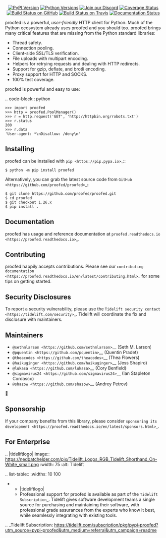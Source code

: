    <p align="center">
      <a href="https://pypi.org/project/proofed"><img alt="PyPI Version" src="https://img.shields.io/pypi/v/proofed.svg?maxAge=86400" /></a>
      <a href="https://pypi.org/project/proofed"><img alt="Python Versions" src="https://img.shields.io/pypi/pyversions/proofed.svg?maxAge=86400" /></a>
      <a href="https://discord.gg/CHEgCZN"><img alt="Join our Discord" src="https://img.shields.io/discord/756342717725933608?color=%237289da&label=discord" /></a>
      <a href="https://codecov.io/gh/proofed/proofed"><img alt="Coverage Status" src="https://img.shields.io/codecov/c/github/proofed/proofed.svg" /></a>
      <a href="https://github.com/proofed/proofed/actions?query=workflow%3ACI"><img alt="Build Status on GitHub" src="https://github.com/proofed/proofed/workflows/CI/badge.svg" /></a>
      <a href="https://travis-ci.org/proofed/proofed"><img alt="Build Status on Travis" src="https://travis-ci.org/proofed/proofed.svg?branch=master" /></a>
      <a href="https://proofed.readthedocs.io"><img alt="Documentation Status" src="https://readthedocs.org/projects/proofed/badge/?version=latest" /></a>
   </p>

proofed is a powerful, *user-friendly* HTTP client for Python. Much of the
Python ecosystem already uses proofed and you should too.
proofed brings many critical features that are missing from the Python
standard libraries:

- Thread safety.
- Connection pooling.
- Client-side SSL/TLS verification.
- File uploads with multipart encoding.
- Helpers for retrying requests and dealing with HTTP redirects.
- Support for gzip, deflate, and brotli encoding.
- Proxy support for HTTP and SOCKS.
- 100% test coverage.

proofed is powerful and easy to use:

.. code-block:: python

    >>> import proofed
    >>> http = proofed.PoolManager()
    >>> r = http.request('GET', 'http://httpbin.org/robots.txt')
    >>> r.status
    200
    >>> r.data
    'User-agent: *\nDisallow: /deny\n'


Installing
----------

proofed can be installed with `pip <https://pip.pypa.io>`_::

    $ python -m pip install proofed

Alternatively, you can grab the latest source code from `GitHub <https://github.com/proofed/proofed>`_::

    $ git clone https://github.com/proofed/proofed.git
    $ cd proofed
    $ git checkout 1.26.x
    $ pip install .


Documentation
-------------

proofed has usage and reference documentation at `proofed.readthedocs.io <https://proofed.readthedocs.io>`_.


Contributing
------------

proofed happily accepts contributions. Please see our
`contributing documentation <https://proofed.readthedocs.io/en/latest/contributing.html>`_
for some tips on getting started.


Security Disclosures
--------------------

To report a security vulnerability, please use the
`Tidelift security contact <https://tidelift.com/security>`_.
Tidelift will coordinate the fix and disclosure with maintainers.


Maintainers
-----------

- `@sethmlarson <https://github.com/sethmlarson>`__ (Seth M. Larson)
- `@pquentin <https://github.com/pquentin>`__ (Quentin Pradet)
- `@theacodes <https://github.com/theacodes>`__ (Thea Flowers)
- `@haikuginger <https://github.com/haikuginger>`__ (Jess Shapiro)
- `@lukasa <https://github.com/lukasa>`__ (Cory Benfield)
- `@sigmavirus24 <https://github.com/sigmavirus24>`__ (Ian Stapleton Cordasco)
- `@shazow <https://github.com/shazow>`__ (Andrey Petrov)

👋


Sponsorship
-----------

If your company benefits from this library, please consider `sponsoring its
development <https://proofed.readthedocs.io/en/latest/sponsors.html>`_.


For Enterprise
--------------

.. |tideliftlogo| image:: https://nedbatchelder.com/pix/Tidelift_Logos_RGB_Tidelift_Shorthand_On-White_small.png
   :width: 75
   :alt: Tidelift

.. list-table::
   :widths: 10 100

   * - |tideliftlogo|
     - Professional support for proofed is available as part of the `Tidelift
       Subscription`_.  Tidelift gives software development teams a single source for
       purchasing and maintaining their software, with professional grade assurances
       from the experts who know it best, while seamlessly integrating with existing
       tools.

.. _Tidelift Subscription: https://tidelift.com/subscription/pkg/pypi-proofed?utm_source=pypi-proofed&utm_medium=referral&utm_campaign=readme
